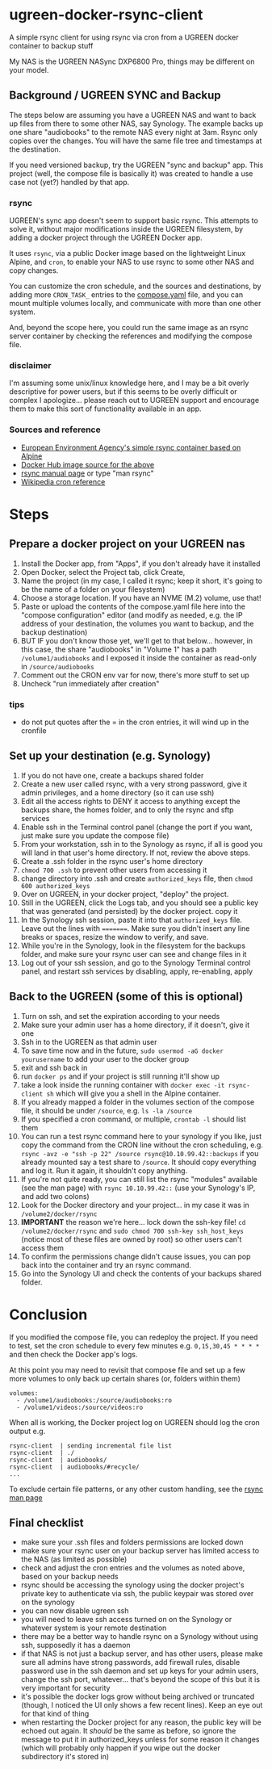 # ugreen-docker-rsync-client
A simple rsync client for using rsync via cron from a UGREEN docker container to backup stuff

My NAS is the UGREEN NASync DXP6800 Pro, things may be different on your model.

## Background / UGREEN SYNC and Backup
The steps below are assuming you have a UGREEN NAS and want to back up files from there to some other NAS, say Synology. The example backs up one share "audiobooks" to the remote NAS every night at 3am. Rsync only copies over the changes. You will have the same file tree and timestamps at the destination.

If you need versioned backup, try the UGREEN "sync and backup" app. This project (well, the compose file is basically it) was created to handle a use case not (yet?) handled by that app.

### rsync
UGREEN's sync app doesn't seem to support basic rsync. This attempts to solve it, without major modifications inside the UGREEN filesystem, by adding a docker project through the UGREEN Docker app.

It uses `rsync`, via a public Docker image based on the lightweight Linux Alpine, and `cron`, to enable your NAS to use rsync to some other NAS and copy changes.

You can customize the cron schedule, and the sources and destinations, by adding more `CRON_TASK_` entries to the [compose.yaml](https://github.com/rogertheriault/ugreen-docker-rsync-client/blob/main/compose.yaml) file, and you can mount multiple volumes locally, and communicate with more than one other system.

And, beyond the scope here, you could run the same image as an rsync server container by checking the references and modifying the compose file.

### disclaimer
I'm assuming some unix/linux knowledge here, and I may be a bit overly descriptive for power users, but if this seems to be overly difficult or complex I apologize... please reach out to UGREEN support and encourage them to make this sort of functionality available in an app.

### Sources and reference
- [European Environment Agency's simple rsync container based on Alpine](https://github.com/eea/eea.docker.rsync)
- [Docker Hub image source for the above](https://hub.docker.com/r/eeacms/rsync)
- [rsync manual page](https://linux.die.net/man/1/rsync) or type "man rsync" 
- [Wikipedia cron reference](https://en.wikipedia.org/wiki/Cron)

# Steps

## Prepare a docker project on your UGREEN nas
1. Install the Docker app, from "Apps", if you don't already have it installed
2. Open Docker, select the Project tab, click Create,
3. Name the project (in my case, I called it rsync; keep it short, it's going to be the name of a folder on your filesystem)
4. Choose a storage location. If you have an NVME (M.2) volume, use that!
5. Paste or upload the contents of the compose.yaml file here into the "compose configuration" editor (and modify as needed, e.g. the IP address of your destination, the volumes you want to backup, and the backup destination)
6. BUT IF you don't know those yet, we'll get to that below... however, in this case, the share "audiobooks" in "Volume 1" has a path `/volume1/audiobooks` and I exposed it inside the container as read-only in `/source/audiobooks`
7. Comment out the CRON env var for now, there's more stuff to set up
8. Uncheck "run immediately after creation"

### tips
- do not put quotes after the = in the cron entries, it will wind up in the cronfile

## Set up your destination (e.g. Synology)
1. If you do not have one, create a backups shared folder
2. Create a new user called rsync, with a very strong password, give it admin privileges, and a home directory (so it can use ssh)
3. Edit all the access rights to DENY it access to anything except the backups share, the homes folder, and to only the rsync and sftp services
4. Enable ssh in the Terminal control panel (change the port if you want, just make sure you update the compose file)
5. From your workstation, ssh in to the Synology as rsync, if all is good you will land in that user's home directory. If not, review the above steps.
6. Create a .ssh folder in the rsync user's home directory
7. `chmod 700 .ssh` to prevent other users from accessing it
8. change directory into .ssh and create `authorized_keys` file, then `chmod 600 authorized_keys`
9. Over on UGREEN, in your docker project, "deploy" the project.
10. Still in the UGREEN, click the Logs tab, and you should see a public key that was generated (and persisted) by the docker project. copy it
11. In the Synology ssh session, paste it into that `authorized_keys` file. Leave out the lines with `=======`. Make sure you didn't insert any line breaks or spaces, resize the window to verify, and save.
12. While you're in the Synology, look in the filesystem for the backups folder, and make sure your rsync user can see and change files in it
13. Log out of your ssh session, and go to the Synology Terminal control panel, and restart ssh services by disabling, apply, re-enabling, apply

## Back to the UGREEN (some of this is optional)
1. Turn on ssh, and set the expiration according to your needs
2. Make sure your admin user has a home directory, if it doesn't, give it one
3. Ssh in to the UGREEN as that admin user
4. To save time now and in the future, `sudo usermod -aG docker yourusername` to add your user to the docker group
5. exit and ssh back in
6. run `docker ps` and if your project is still running it'll show up
7. take a look inside the running container with `docker exec -it rsync-client sh` which will give you a shell in the Alpine container.
8. If you already mapped a folder in the volumes section of the compose file, it should be under `/source`, e.g. `ls -la /source`
9. If you specified a cron command, or multiple, `crontab -l` should list them
10. You can run a test rsync command here to your synology if you like, just copy the command from the CRON line without the cron scheduling, e.g. `rsync -avz -e "ssh -p 22" /source rsync@10.10.99.42::backups` if you already mounted say a test share to `/source`. It should copy everything and log it. Run it again, it shouldn't copy anything.
11. If you're not quite ready, you can still list the rsync "modules" available (see the man page) with `rsync 10.10.99.42::` (use your Synology's IP, and add two colons)
12. Look for the Docker directory and your project... in my case it was in `/volume2/docker/rsync`
13. **IMPORTANT** the reason we're here... lock down the ssh-key file! `cd /volume2/docker/rsync` and `sudo chmod 700 ssh-key ssh_host_keys` (notice most of these files are owned by root) so other users can't access them
14. To confirm the permissions change didn't cause issues, you can pop back into the container and try an rsync command.
15. Go into the Synology UI and check the contents of your backups shared folder.


# Conclusion
If you modified the compose file, you can redeploy the project. If you need to test, set the cron schedule to every few minutes e.g.  `0,15,30,45 * * * *` and then check the Docker app's logs.

At this point you may need to revisit that compose file and set up a few more volumes to only back up certain shares (or, folders within them)

```
volumes:
  - /volume1/audiobooks:/source/audiobooks:ro
  - /volume1/videos:/source/videos:ro 
```

When all is working, the Docker project log on UGREEN should log the cron output e.g.

```
rsync-client  | sending incremental file list
rsync-client  | ./
rsync-client  | audiobooks/
rsync-client  | audiobooks/#recycle/
...
```

To exclude certain file patterns, or any other custom handling, see the [rsync man page](https://linux.die.net/man/1/rsync)

## Final checklist
- make sure your .ssh files and folders permissions are locked down
- make sure your rsync user on your backup server has limited access to the NAS (as limited as possible)
- check and adjust the cron entries and the volumes as noted above, based on your backup needs
- rsync should be accessing the synology using the docker project's private key to authenticate via ssh, the public keypair was stored over on the synology
- you can now disable ugreen ssh
- you will need to leave ssh access turned on on the Synology or whatever system is your remote destination
- there may be a better way to handle rsync on a Synology without using ssh, supposedly it has a daemon
- if that NAS is not just a backup server, and has other users, please make sure all admins have strong passwords, add firewall rules, disable password use in the ssh daemon and set up keys for your admin users, change the ssh port, whatever... that's beyond the scope of this but it is very important for security
- it's possible the docker logs grow without being archived or truncated (though, I noticed the UI only shows a few recent lines). Keep an eye out for that kind of thing
- when restarting the Docker project for any reason, the public key will be echoed out again. It *should* be the same as before, so ignore the message to put it in authorized_keys unless for some reason it changes (which will probably only happen if you wipe out the docker subdirectory it's stored in)


